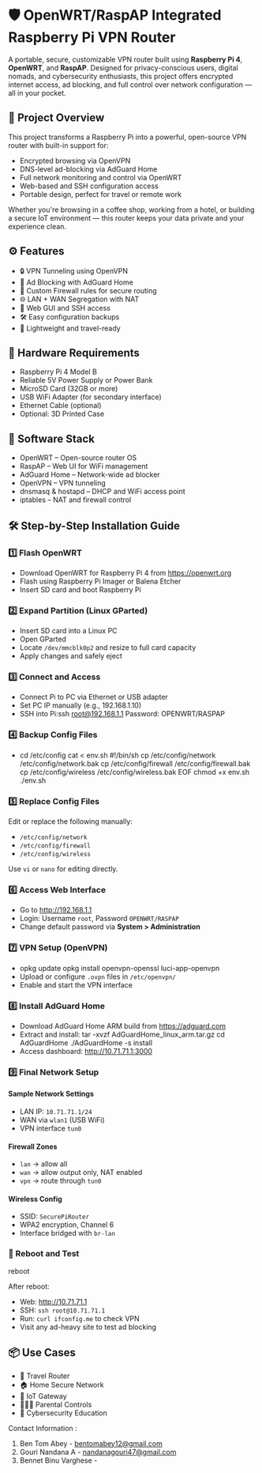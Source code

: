 # 🛡️ OpenWRT/RaspAP Integrated Raspberry Pi VPN Router

A portable, secure, customizable VPN router built using **Raspberry Pi 4**, **OpenWRT**, and **RaspAP**. Designed for privacy-conscious users, digital nomads, and cybersecurity enthusiasts, this project offers encrypted internet access, ad blocking, and full control over network configuration — all in your pocket.

## 📌 Project Overview

This project transforms a Raspberry Pi into a powerful, open-source VPN router with built-in support for:
- Encrypted browsing via OpenVPN
- DNS-level ad-blocking via AdGuard Home
- Full network monitoring and control via OpenWRT
- Web-based and SSH configuration access
- Portable design, perfect for travel or remote work

Whether you're browsing in a coffee shop, working from a hotel, or building a secure IoT environment — this router keeps your data private and your experience clean.

## ⚙️ Features

- 🔒 VPN Tunneling using OpenVPN
- 🚫 Ad Blocking with AdGuard Home
- 🧠 Custom Firewall rules for secure routing
- 🌐 LAN + WAN Segregation with NAT
- 🧩 Web GUI and SSH access
- 🛠️ Easy configuration backups
- 🧳 Lightweight and travel-ready

## 🧰 Hardware Requirements

- Raspberry Pi 4 Model B
- Reliable 5V Power Supply or Power Bank
- MicroSD Card (32GB or more)
- USB WiFi Adapter (for secondary interface)
- Ethernet Cable (optional)
- Optional: 3D Printed Case

## 🧱 Software Stack

- OpenWRT – Open-source router OS
- RaspAP – Web UI for WiFi management
- AdGuard Home – Network-wide ad blocker
- OpenVPN – VPN tunneling
- dnsmasq & hostapd – DHCP and WiFi access point
- iptables – NAT and firewall control

## 🛠️ Step-by-Step Installation Guide

### 1️⃣ Flash OpenWRT

- Download OpenWRT for Raspberry Pi 4 from https://openwrt.org
- Flash using Raspberry Pi Imager or Balena Etcher
- Insert SD card and boot Raspberry Pi

### 2️⃣ Expand Partition (Linux GParted)

- Insert SD card into a Linux PC
- Open GParted
- Locate `/dev/mmcblk0p2` and resize to full card capacity
- Apply changes and safely eject

### 3️⃣ Connect and Access

- Connect Pi to PC via Ethernet or USB adapter
- Set PC IP manually (e.g., 192.168.1.10)
- SSH into Pi:ssh root@192.168.1.1 Password: OPENWRT/RASPAP

### 4️⃣ Backup Config Files

- cd /etc/config cat <<EOF > env.sh #!/bin/sh cp /etc/config/network /etc/config/network.bak cp /etc/config/firewall /etc/config/firewall.bak cp /etc/config/wireless /etc/config/wireless.bak EOF chmod +x env.sh ./env.sh

### 5️⃣ Replace Config Files

Edit or replace the following manually:
- `/etc/config/network`
- `/etc/config/firewall`
- `/etc/config/wireless`

Use `vi` or `nano` for editing directly.

### 6️⃣ Access Web Interface

- Go to http://192.168.1.1
- Login: Username `root`, Password `OPENWRT/RASPAP`
- Change default password via **System > Administration**

### 7️⃣ VPN Setup (OpenVPN)

- opkg update opkg install openvpn-openssl luci-app-openvpn
- Upload or configure `.ovpn` files in `/etc/openvpn/`
- Enable and start the VPN interface

### 8️⃣ Install AdGuard Home

- Download AdGuard Home ARM build from https://adguard.com
- Extract and install: tar -xvzf AdGuardHome_linux_arm.tar.gz cd AdGuardHome ./AdGuardHome -s install
- Access dashboard: http://10.71.71.1:3000

### 9️⃣ Final Network Setup

#### Sample Network Settings
- LAN IP: `10.71.71.1/24`
- WAN via `wlan1` (USB WiFi)
- VPN interface `tun0`

#### Firewall Zones
- `lan` → allow all
- `wan` → allow output only, NAT enabled
- `vpn` → route through `tun0`

#### Wireless Config
- SSID: `SecurePiRouter`
- WPA2 encryption, Channel 6
- Interface bridged with `br-lan`

### 🔁 Reboot and Test

reboot

After reboot:
- Web: http://10.71.71.1
- SSH: `ssh root@10.71.71.1`
- Run: `curl ifconfig.me` to check VPN
- Visit any ad-heavy site to test ad blocking

## 📦 Use Cases

- 🧳 Travel Router
- 🏠 Home Secure Network
- 📡 IoT Gateway
- 👨‍👩‍👧 Parental Controls
- 🔐 Cybersecurity Education

Contact Information :
1. Ben Tom Abey - bentomabey12@gmail.com
2. Gouri Nandana A - nandanagouri47@gmail.com
3. Bennet Binu Varghese - 


